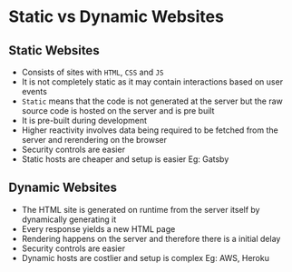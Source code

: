 # Static vs Dynamic Websites

## Static Websites

- Consists of sites with `HTML`, `CSS` and `JS`
- It is not completely static as it may contain interactions based on user events
- `Static` means that the code is not generated at the server but the raw source code is hosted on the server and is pre built
- It is pre-built during development
- Higher reactivity involves data being required to be fetched from the server and rerendering on the browser
- Security controls are easier
- Static hosts are cheaper and setup is easier Eg: Gatsby

## Dynamic Websites

- The HTML site is generated on runtime from the server itself by dynamically generating it
- Every response yields a new HTML page
- Rendering happens on the server and therefore there is a initial delay
- Security controls are easier
- Dynamic hosts are costlier and setup is complex Eg: AWS, Heroku
